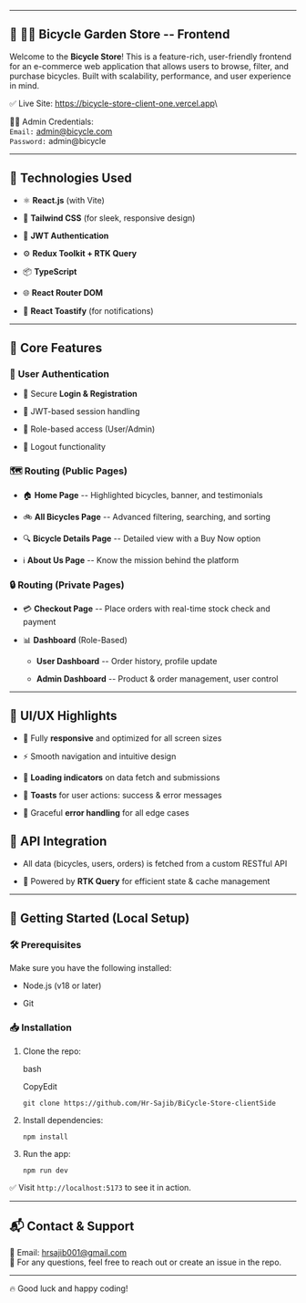 
* * * * *

📍 🚴‍♂️ Bicycle Garden Store -- Frontend
-------------------

Welcome to the **Bicycle Store**! This is a feature-rich, user-friendly frontend for an e-commerce web application that allows users to browse, filter, and purchase bicycles. Built with scalability, performance, and user experience in mind.

✅ Live Site: <https://bicycle-store-client-one.vercel.app>\

🧑‍💻 Admin Credentials:\
`Email:` admin@bicycle.com\
`Password:` admin@bicycle

* * * * *

🧰 Technologies Used
--------------------

-   ⚛️ **React.js** (with Vite)

-   💅 **Tailwind CSS** (for sleek, responsive design)

-   🔐 **JWT Authentication**

-   ⚙️ **Redux Toolkit + RTK Query**

-   📦 **TypeScript**

-   🌐 **React Router DOM**

-   💬 **React Toastify** (for notifications)

* * * * *

🔑 Core Features
----------------

### 👤 **User Authentication**

-   🔐 Secure **Login & Registration**

-   🧾 JWT-based session handling

-   🔄 Role-based access (User/Admin)

-   🚪 Logout functionality

### 🗺️ **Routing (Public Pages)**

-   🏠 **Home Page** -- Highlighted bicycles, banner, and testimonials

-   🚲 **All Bicycles Page** -- Advanced filtering, searching, and sorting

-   🔍 **Bicycle Details Page** -- Detailed view with a Buy Now option

-   ℹ️ **About Us Page** -- Know the mission behind the platform

### 🔒 **Routing (Private Pages)**

-   💳 **Checkout Page** -- Place orders with real-time stock check and payment

-   📊 **Dashboard** (Role-Based)

    -   **User Dashboard** -- Order history, profile update

    -   **Admin Dashboard** -- Product & order management, user control

* * * * *

🎨 UI/UX Highlights
-------------------

-   📱 Fully **responsive** and optimized for all screen sizes

-   ⚡ Smooth navigation and intuitive design

-   🔄 **Loading indicators** on data fetch and submissions

-   🔔 **Toasts** for user actions: success & error messages

-   🛑 Graceful **error handling** for all edge cases


📡 API Integration
------------------

-   All data (bicycles, users, orders) is fetched from a custom RESTful API

-   🔄 Powered by **RTK Query** for efficient state & cache management

* * * * *

🚀 Getting Started (Local Setup)
--------------------------------

### 🛠️ Prerequisites

Make sure you have the following installed:

-   Node.js (v18 or later)

-   Git

### 📥 Installation

1.  Clone the repo:

    bash

    CopyEdit

    `git clone https://github.com/Hr-Sajib/BiCycle-Store-clientSide`

2.  Install dependencies:



    `npm install`


4.  Run the app:



    `npm run dev`

✅ Visit `http://localhost:5173` to see it in action.

* * * * *

📬 Contact & Support
--------------------

📧 Email: hrsajib001@gmail.com\
💬 For any questions, feel free to reach out or create an issue in the repo.

* * * * *

🔥 Good luck and happy coding!